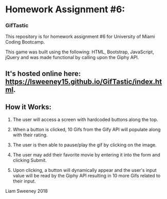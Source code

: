 # Homework Assignment #6:
### GifTastic

This repository is for homework assignment #6 for University of Miami Coding Bootcamp. 

This game was built using the following: HTML, Bootstrap, JavaScript, jQuery and was made functional by calling upon the Giphy API.

## It's hosted online here: https://lsweeney15.github.io/GifTastic/index.html.

## How it Works:
1. The user will access a screen with hardcoded buttons along the top.

2. When a button is clicked, 10 Gifs from the Gify API will populate along with their rating.

3. The user is then able to pause/play the gif by clicking on the image. 

4. The user may add their favorite movie by entering it into the form and clicking Submit. 

5. Upon clicking, a button will dynamically appear and the user's input value will be read by the Giphy API resulting in 10 more Gifs related to their input.

Liam Sweeney 2018

